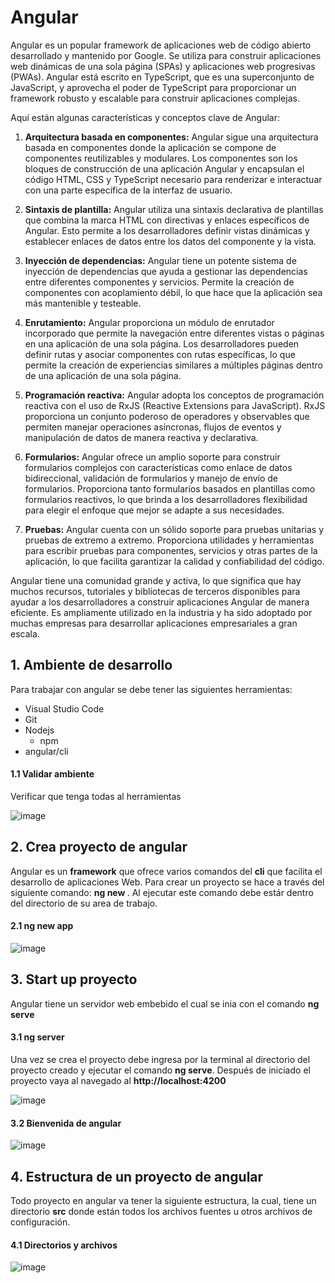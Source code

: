# Angular 

Angular es un popular framework de aplicaciones web de código abierto desarrollado y mantenido por Google. Se utiliza para construir aplicaciones web dinámicas de una sola página (SPAs) y aplicaciones web progresivas (PWAs). Angular está escrito en TypeScript, que es una superconjunto de JavaScript, y aprovecha el poder de TypeScript para proporcionar un framework robusto y escalable para construir aplicaciones complejas.

Aquí están algunas características y conceptos clave de Angular:

   1. **Arquitectura basada en componentes:** Angular sigue una arquitectura basada en componentes donde la aplicación se compone de componentes reutilizables y modulares. Los componentes son los bloques de construcción de una aplicación Angular y encapsulan el código HTML, CSS y TypeScript necesario para renderizar e interactuar con una parte específica de la interfaz de usuario.

   2. **Sintaxis de plantilla:** Angular utiliza una sintaxis declarativa de plantillas que combina la marca HTML con directivas y enlaces específicos de Angular. Esto permite a los desarrolladores definir vistas dinámicas y establecer enlaces de datos entre los datos del componente y la vista.

   3. **Inyección de dependencias:** Angular tiene un potente sistema de inyección de dependencias que ayuda a gestionar las dependencias entre diferentes componentes y servicios. Permite la creación de componentes con acoplamiento débil, lo que hace que la aplicación sea más mantenible y testeable.

   4. **Enrutamiento:** Angular proporciona un módulo de enrutador incorporado que permite la navegación entre diferentes vistas o páginas en una aplicación de una sola página. Los desarrolladores pueden definir rutas y asociar componentes con rutas específicas, lo que permite la creación de experiencias similares a múltiples páginas dentro de una aplicación de una sola página.

   5. **Programación reactiva:** Angular adopta los conceptos de programación reactiva con el uso de RxJS (Reactive Extensions para JavaScript). RxJS proporciona un conjunto poderoso de operadores y observables que permiten manejar operaciones asíncronas, flujos de eventos y manipulación de datos de manera reactiva y declarativa.

   6. **Formularios:** Angular ofrece un amplio soporte para construir formularios complejos con características como enlace de datos bidireccional, validación de formularios y manejo de envío de formularios. Proporciona tanto formularios basados en plantillas como formularios reactivos, lo que brinda a los desarrolladores flexibilidad para elegir el enfoque que mejor se adapte a sus necesidades.

   7. **Pruebas:** Angular cuenta con un sólido soporte para pruebas unitarias y pruebas de extremo a extremo. Proporciona utilidades y herramientas para escribir pruebas para componentes, servicios y otras partes de la aplicación, lo que facilita garantizar la calidad y confiabilidad del código.

Angular tiene una comunidad grande y activa, lo que significa que hay muchos recursos, tutoriales y bibliotecas de terceros disponibles para ayudar a los desarrolladores a construir aplicaciones Angular de manera eficiente. Es ampliamente utilizado en la industria y ha sido adoptado por muchas empresas para desarrollar aplicaciones empresariales a gran escala.

## 1. Ambiente de desarrollo

Para trabajar con angular se debe tener las siguientes herramientas:

  -  Visual Studio Code
  -  Git
  -  Nodejs
        - npm
  -  angular/cli

#### 1.1 Validar ambiente

Verificar que tenga todas al herramientas

![image](https://github.com/crodrigr/spring-boot-angular-confenalco/assets/31961588/224fa6fc-84a0-4915-a570-b543077005bd)

## 2. Crea proyecto de angular

Angular es un **framework** que ofrece varios comandos del **cli** que facilita el desarrollo de aplicaciones Web. Para crear un proyecto se hace a través del siguiente comando: **ng new <nombre-app>**. Al ejecutar este comando debe estár dentro del directorio de su area de trabajo. 

#### 2.1 ng new app

![image](https://github.com/crodrigr/spring-boot-angular-confenalco/assets/31961588/b0cc9510-988f-4f63-a744-5fa811107b8e)

## 3. Start up proyecto

Angular tiene un servidor web embebido el cual se inia con el comando **ng serve**

#### 3.1 ng server

Una vez se crea el proyecto debe ingresa por la terminal al directorio del proyecto creado y ejecutar el comando **ng serve**. Después de iniciado el proyecto vaya al navegado al **http://localhost:4200** 

![image](https://github.com/crodrigr/spring-boot-angular-confenalco/assets/31961588/668acf28-04cb-4482-9e03-0c6ebb88e70b)

#### 3.2 Bienvenida de angular
![image](https://github.com/crodrigr/spring-boot-angular-confenalco/assets/31961588/2760b390-1207-4028-a3fe-51b825d782fa)


## 4. Estructura de un proyecto de angular

Todo proyecto en angular va tener la siguiente estructura, la cual, tiene un directorio **src** donde están todos los archivos fuentes u otros archivos de configuración. 

#### 4.1 Directorios y archivos

![image](https://github.com/crodrigr/spring-boot-angular-confenalco/assets/31961588/ee6a0878-5629-4d0f-8e5e-f783616a71eb)


